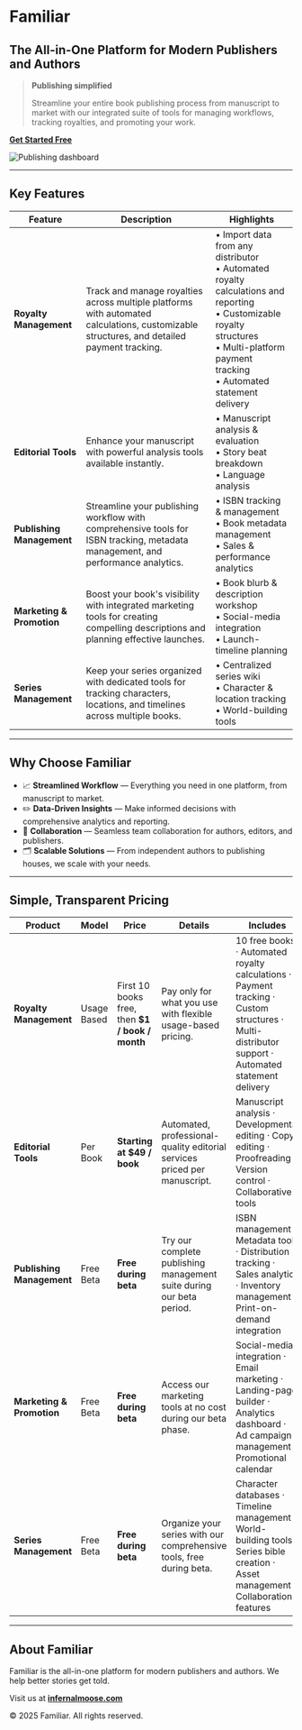# Familiar 

## The All-in-One Platform for Modern Publishers and Authors

> **Publishing simplified**
>
> Streamline your entire book publishing process from manuscript to market with our integrated suite of tools for managing workflows, tracking royalties, and promoting your work.

[**Get Started Free**](/signup)

![Publishing dashboard](https://images.unsplash.com/photo-1543002588-bfa74002ed7e?auto=format&fit=crop&w=2730&q=80)

---

## Key Features

| Feature | Description | Highlights |
|---------|-------------|------------|
| **Royalty Management** | Track and manage royalties across multiple platforms with automated calculations, customizable structures, and detailed payment tracking. | • Import data from any distributor  <br>• Automated royalty calculations and reporting  <br>• Customizable royalty structures  <br>• Multi-platform payment tracking  <br>• Automated statement delivery |
| **Editorial Tools** | Enhance your manuscript with powerful analysis tools available instantly. | • Manuscript analysis & evaluation  <br>• Story beat breakdown  <br>• Language analysis |
| **Publishing Management** | Streamline your publishing workflow with comprehensive tools for ISBN tracking, metadata management, and performance analytics. | • ISBN tracking & management  <br>• Book metadata management  <br>• Sales & performance analytics |
| **Marketing & Promotion** | Boost your book's visibility with integrated marketing tools for creating compelling descriptions and planning effective launches. | • Book blurb & description workshop  <br>• Social-media integration  <br>• Launch-timeline planning |
| **Series Management** | Keep your series organized with dedicated tools for tracking characters, locations, and timelines across multiple books. | • Centralized series wiki  <br>• Character & location tracking  <br>• World-building tools |

---

## Why Choose Familiar

* 📈 **Streamlined Workflow** &mdash; Everything you need in one platform, from manuscript to market.
* ✏️ **Data-Driven Insights** &mdash; Make informed decisions with comprehensive analytics and reporting.
* 📣 **Collaboration** &mdash; Seamless team collaboration for authors, editors, and publishers.
* 🗂️ **Scalable Solutions** &mdash; From independent authors to publishing houses, we scale with your needs.

---

## Simple, Transparent Pricing

| Product | Model | Price | Details | Includes |
|---------|-------|-------|---------|----------|
| **Royalty Management** | Usage Based | First 10 books free, then **$1 / book / month** | Pay only for what you use with flexible usage-based pricing. | 10 free books · Automated royalty calculations · Payment tracking · Custom structures · Multi-distributor support · Automated statement delivery |
| **Editorial Tools** | Per Book | **Starting at $49 / book** | Automated, professional-quality editorial services priced per manuscript. | Manuscript analysis · Developmental editing · Copy editing · Proofreading · Version control · Collaborative tools |
| **Publishing Management** | Free Beta | **Free during beta** | Try our complete publishing management suite during our beta period. | ISBN management · Metadata tools · Distribution tracking · Sales analytics · Inventory management · Print-on-demand integration |
| **Marketing & Promotion** | Free Beta | **Free during beta** | Access our marketing tools at no cost during our beta phase. | Social-media integration · Email marketing · Landing-page builder · Analytics dashboard · Ad campaign management · Promotional calendar |
| **Series Management** | Free Beta | **Free during beta** | Organize your series with our comprehensive tools, free during beta. | Character databases · Timeline management · World-building tools · Series bible creation · Asset management · Collaboration features |

---

## About Familiar

Familiar is the all-in-one platform for modern publishers and authors. We help better stories get told.

Visit us at [**infernalmoose.com**](https://infernalmoose.com)

© 2025 Familiar. All rights reserved.
